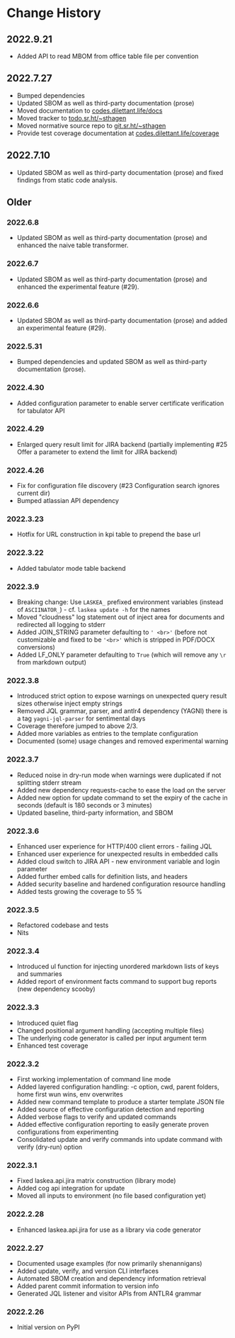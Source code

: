 # Change History

## 2022.9.21

* Added API to read MBOM from office table file per convention

## 2022.7.27

* Bumped dependencies
* Updated SBOM as well as third-party documentation (prose)
* Moved documentation to [codes.dilettant.life/docs](https://codes.dilettant.life/docs/laskea)
* Moved tracker to [todo.sr.ht/~sthagen](https://todo.sr.ht/~sthagen/laskea)
* Moved normative source repo to [git.sr.ht/~sthagen](https://git.sr.ht/~sthagen/laskea)
* Provide test coverage documentation at [codes.dilettant.life/coverage](https://codes.dilettant.life/coverage/laskea)

## 2022.7.10

* Updated SBOM as well as third-party documentation (prose) and fixed findings from static code analysis.

## Older

### 2022.6.8

* Updated SBOM as well as third-party documentation (prose) and enhanced the naive table transformer.

### 2022.6.7

* Updated SBOM as well as third-party documentation (prose) and enhanced the experimental feature (#29).
### 2022.6.6

* Updated SBOM as well as third-party documentation (prose) and added an experimental feature (#29).

### 2022.5.31

* Bumped dependencies and updated SBOM as well as third-party documentation (prose).

### 2022.4.30

* Added configuration parameter to enable server certificate verification for tabulator API
### 2022.4.29

* Enlarged query result limit for JIRA backend (partially implementing #25 Offer a parameter to extend the limit for JIRA backend)
### 2022.4.26

* Fix for configuration file discovery (#23 Configuration search ignores current dir)
* Bumped atlassian API dependency

### 2022.3.23

* Hotfix for URL construction in kpi table to prepend the base url
 
### 2022.3.22

* Added tabulator mode table backend

### 2022.3.9

* Breaking change: Use `LASKEA_` prefixed environment variables (instead of `ASCIINATOR_`) - cf. `laskea update -h` for the names
* Moved "cloudness" log statement out of inject area for documents and redirected all logging to stderr
* Added JOIN_STRING parameter defaulting to `' <br>'` (before not customizable and fixed to be `'<br>'` which is stripped in PDF/DOCX conversions)
* Added LF_ONLY parameter defaulting to `True` (which will remove any `\r` from markdown output)

### 2022.3.8

* Introduced strict option to expose warnings on unexpected query result sizes otherwise inject empty strings
* Removed JQL grammar, parser, and antlr4 dependency (YAGNI) there is a tag `yagni-jql-parser` for sentimental days
* Coverage therefore jumped to above 2/3.
* Added more variables as entries to the template configuration
* Documented (some) usage changes and removed experimental warning

### 2022.3.7

* Reduced noise in dry-run mode when warnings were duplicated if not splitting stderr stream
* Added new dependency requests-cache to ease the load on the server
* Added new option for update command to set the expiry of the cache in seconds (default is 180 seconds or 3 minutes)
* Updated baseline, third-party information, and SBOM

### 2022.3.6

* Enhanced user experience for HTTP/400 client errors - failing JQL
* Enhanced user experience for unexpected results in embedded calls
* Added cloud switch to JIRA API - new environment variable and login parameter
* Added further embed calls for definition lists, and headers
* Added security baseline and hardened configuration resource handling
* Added tests growing the coverage to 55 %

### 2022.3.5

* Refactored codebase and tests
* Nits

### 2022.3.4

* Introduced ul function for injecting unordered markdown lists of keys and summaries
* Added report of environment facts command to support bug reports (new dependency scooby)

### 2022.3.3

* Introduced quiet flag
* Changed positional argument handling (accepting multiple files)
* The underlying code generator is called per input argument term
* Enhanced test coverage

### 2022.3.2

* First working implementation of command line mode
* Added layered configuration handling: -c option, cwd, parent folders, home first wun wins, env overwrites
* Added new command template to produce a starter template JSON file
* Added source of effective configuration detection and reporting
* Added verbose flags to verify and updated commands
* Added effective configuration reporting to easily generate proven configurations from experimenting 
* Consolidated update and verify commands into update command with verify (dry-run) option

### 2022.3.1

* Fixed laskea.api.jira matrix construction (library mode)
* Added cog api integration for update
* Moved all inputs to environment (no file based configuration yet)

### 2022.2.28

* Enhanced laskea.api.jira for use as a library via code generator

### 2022.2.27

* Documented usage examples (for now primarily shenannigans)
* Added update, verify, and version CLI interfaces
* Automated SBOM creation and dependency information retrieval
* Added parent commit information to version info
* Generated JQL listener and visitor APIs from ANTLR4 grammar

### 2022.2.26

* Initial version on PyPI
